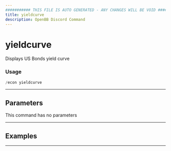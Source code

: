 ```yaml
---
########### THIS FILE IS AUTO GENERATED - ANY CHANGES WILL BE VOID ###########
title: yieldcurve
description: OpenBB Discord Command
---
```


# yieldcurve

Displays US Bonds yield curve

### Usage

```python wordwrap
/econ yieldcurve
```

---

## Parameters

This command has no parameters



---

## Examples


---

